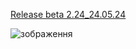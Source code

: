 
 [Release beta 2.24_24.05.24](https://github.com/vitaliimur/NESTer2/releases/tag/NESTer2.24_240525_beta)

![зображення](https://github.com/vitaliimur/NESTer2/assets/48731980/35ed809d-3537-4e4e-ab69-408032a7e8eb)
